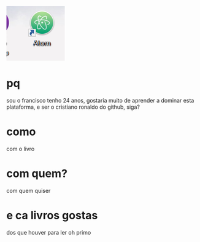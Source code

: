 ![headshot](imagem.PNG)

# pq
sou o francisco tenho 24 anos, gostaria muito de aprender a dominar esta plataforma, e ser o cristiano ronaldo do github, siga?
# como
com o livro
# com quem? 
com quem quiser

# e ca livros gostas
dos que houver para ler oh primo
